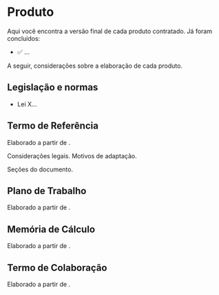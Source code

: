 # Produto
Aqui você encontra a versão final de cada produto contratado. Já foram concluídos:

- ✅ ...

A seguir, considerações sobre a elaboração de cada produto.

## Legislação e normas
- Lei X...


## Termo de Referência
Elaborado a partir de <modelo>.

Considerações legais. Motivos de adaptação.

Seções do documento.

## Plano de Trabalho
Elaborado a partir de <modelo>.


## Memória de Cálculo
Elaborado a partir de <modelo>. <Inserir link do drive>

## Termo de Colaboração
Elaborado a partir de <modelo>.